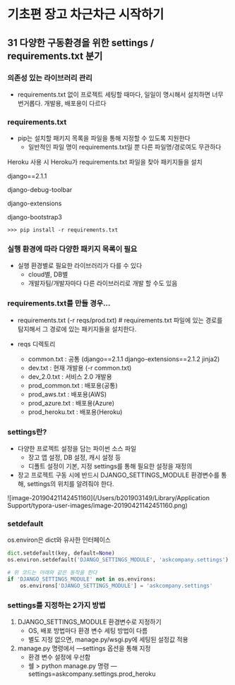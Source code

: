 # 기초편 장고 차근차근 시작하기

## 31 다양한 구동환경을 위한 settings / requirements.txt 분기

### 의존성 있는 라이브러리 관리

*   requirements.txt 없이 프로젝트 세팅할 때마다, 일일이 명시해서 설치하면 너무 번거롭다. 개발용, 배포용이 다르다

### requirements.txt

*   pip는 설치할 패키지 목록을 파일을 통해 지정할 수 있도록 지원한다
    *   일반적인 파일 명이 requirements.txt일 뿐 다른 파일명/경로여도 무관하다

Heroku 사용 시 Heroku가 requirements.txt 파일을 찾아 패키지들을 설치

django==2.1.1

django-debug-toolbar

django-extensions

django-bootstrap3

`>>> pip install -r requirements.txt`

### 실행 환경에 따라 다양한 패키지 목록이 필요

*   실행 환경별로 필요한 라이브러리가 다를 수 있다
    *   cloud별, DB별
    *   개발자팀/개발자마다 다른 라이브러리로 개발 할 수도 있음

### requirements.txt를 만들 경우...

*   requirements.txt (-r reqs/prod.txt)  # requirements.txt 파일에 있는 경로를 탐지해서 그 경로에 있는 패키지들을 설치한다.

*   reqs 디렉토리
    *   common.txt : 공통 (django==2.1.1 django-extensions==2.1.2 jinja2)
    *   dev.txt : 현재 개발용 (-r common.txt)
    *   dev_2.0.txt : 서비스 2.0 개발용
    *   prod_common.txt : 배포용(공통)
    *   prod_aws.txt : 배포용(AWS)
    *   prod_azure.txt : 배포용(Azure)
    *   prod_heroku.txt : 배포용(Heroku)

### settings란?

*   다양한 프로젝트 설정을 담는 파이썬 소스 파일
    *   장고 앱 설정, DB 설정, 캐시 설정 등
    *   디폴트 설정이 기본, 지정 settings를 통해 필요한 설정을 재정의
*   장고 프로젝트 구동 시에 반드시 DJANGO_SETTINGS_MODULE 환경변수를 통해, settings의 위치를 알려줘야 한다.

![image-20190421142451160](/Users/b201903149/Library/Application Support/typora-user-images/image-20190421142451160.png)

### setdefault

os.environ은 dict와 유사한 인터페이스

```python
dict.setdefault(key, default=None)
os.environ.setdefault('DJANGO_SETTINGS_MODULE', 'askcompany.settings')

# 위 코드는 아래와 같은 동작을 한다
if 'DJANGO_SETTINGS_MODULE' not in os.environs:
    os.environs['DJANGO_SETTINGS_MODULE'] = 'askcompany.settings'
```

### settings를 지정하는 2가지 방법

1.  DJANGO_SETTINGS_MODULE 환경변수로 지정하기
    *   OS, 배포 방법마다 환경 변수 세팅 방법이 다름
    *   별도 지정 없으면, manage.py/wsgi.py에 세팅된 설정값 적용
2.  manage.py 명령에서 —settings 옵션을 통해 지정
    *   환경 변수 설정에 우선함
    *   쉘 > python manage.py 명령 —settings=askcompany.settings.prod_heroku